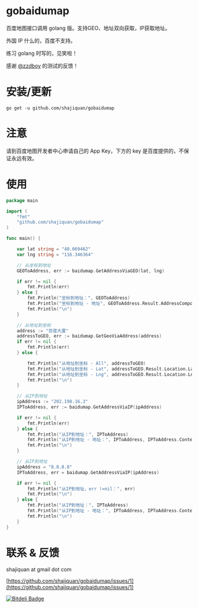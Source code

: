 gobaidumap
========

百度地图接口调用 golang 版。支持GEO、地址双向获取，IP获取地址。

外国 IP 什么的，百度不支持。

练习 golang 时写的，见笑啦！

感谢 [@zzdboy](https://github.com/zzdboy) 的测试的反馈！

# 安装/更新

```
go get -u github.com/shajiquan/gobaidumap
```

# 注意
请到百度地图开发者中心申请自己的 App Key，下方的 key 是百度提供的，不保证永远有效。

# 使用

```go
package main

import (
    "fmt"
    "github.com/shajiquan/gobaidumap"
)

func main() {

    var lat string = "40.069462"
    var lng string = "116.346364"

    // 从坐标到地址
    GEOToAddress, err := baidumap.GetAddressViaGEO(lat, lng)

    if err != nil {
        fmt.Println(err)
    } else {
        fmt.Println("坐标到地址：", GEOToAddress)
        fmt.Println("坐标到地址 - 地址", GEOToAddress.Result.AddressComponent)
        fmt.Println("\n")
    }

    // 从地址到坐标
    address := "百度大厦"
    addressToGEO, err := baidumap.GetGeoViaAddress(address)
    if err != nil {
        fmt.Println(err)
    } else {

        fmt.Println("从地址到坐标 - All", addressToGEO)
        fmt.Println("从地址到坐标 - Lat", addressToGEO.Result.Location.Lat)
        fmt.Println("从地址到坐标 - Lng", addressToGEO.Result.Location.Lng)
        fmt.Println("\n")
    }

    // 从IP到地址
    ipAddress := "202.198.16.3"
    IPToAddress, err := baidumap.GetAddressViaIP(ipAddress)

    if err != nil {
        fmt.Println(err)
    } else {
        fmt.Println("从IP到地址：", IPToAddress)
        fmt.Println("从IP到地址 - 地址：", IPToAddress, IPToAddress.Content.Address)
        fmt.Println("\n")
    }

    // 从IP到地址
    ipAddress = "8.8.8.8"
    IPToAddress, err = baidumap.GetAddressViaIP(ipAddress)

    if err != nil {
        fmt.Println("从IP到地址，err !=nil：", err)
        fmt.Println("\n")
    } else {
        fmt.Println("从IP到地址：", IPToAddress)
        fmt.Println("从IP到地址 - 地址：", IPToAddress, IPToAddress.Content.Address)
        fmt.Println("\n")
    }
}


```

# 联系 &  反馈


shajiquan at gmail dot com

[https://github.com/shajiquan/gobaidumap/issues/1](https://github.com/shajiquan/gobaidumap/issues/1)


[![Bitdeli Badge](https://d2weczhvl823v0.cloudfront.net/shajiquan/gobaidumap/trend.png)](https://bitdeli.com/free "Bitdeli Badge")

